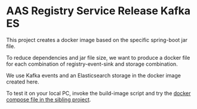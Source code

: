 # AAS Registry Service Release Kafka ES

This project creates a docker image based on the specific spring-boot jar file.

To reduce dependencies and jar file size, we want to produce a docker file for each combination of registry-event-sink and storage combination.

We use Kafka events and an Elasticsearch storage in the docker image created here.

To test it on your local PC, invoke the build-image script and try the [docker compose file in the sibling project](../docker-compose/docker-compose.yml).